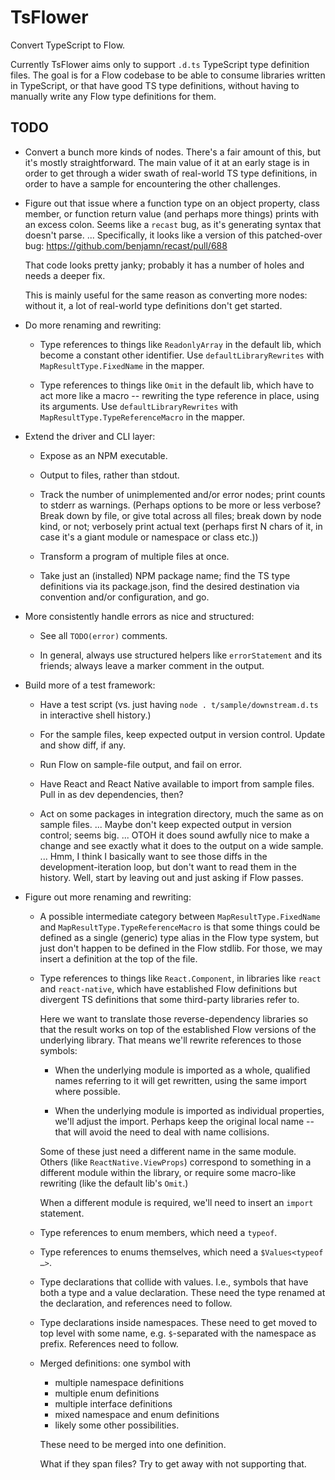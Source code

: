 # TsFlower

Convert TypeScript to Flow.

Currently TsFlower aims only to support `.d.ts` TypeScript type definition
files.  The goal is for a Flow codebase to be able to consume libraries
written in TypeScript, or that have good TS type definitions, without having
to manually write any Flow type definitions for them.


## TODO

- Convert a bunch more kinds of nodes.  There's a fair amount of this,
  but it's mostly straightforward.  The main value of it at an early
  stage is in order to get through a wider swath of real-world TS type
  definitions, in order to have a sample for encountering the other
  challenges.

- Figure out that issue where a function type on an object property, class
  member, or function return value (and perhaps more things) prints with an
  excess colon.  Seems like a `recast` bug, as it's generating syntax that
  doesn't parse. ... Specifically, it looks like a version of this
  patched-over bug: https://github.com/benjamn/recast/pull/688

  That code looks pretty janky; probably it has a number of holes and needs
  a deeper fix.

  This is mainly useful for the same reason as converting more nodes:
  without it, a lot of real-world type definitions don't get started.

- Do more renaming and rewriting:

  - Type references to things like `ReadonlyArray` in the default lib, which
    become a constant other identifier.  Use `defaultLibraryRewrites` with
    `MapResultType.FixedName` in the mapper.

  - Type references to things like `Omit` in the default lib, which have to
    act more like a macro -- rewriting the type reference in place, using
    its arguments.  Use `defaultLibraryRewrites` with
    `MapResultType.TypeReferenceMacro` in the mapper.

- Extend the driver and CLI layer:

  - Expose as an NPM executable.

  - Output to files, rather than stdout.

  - Track the number of unimplemented and/or error nodes; print counts to
    stderr as warnings.  (Perhaps options to be more or less verbose?  Break
    down by file, or give total across all files; break down by node kind,
    or not; verbosely print actual text (perhaps first N chars of it, in
    case it's a giant module or namespace or class etc.))

  - Transform a program of multiple files at once.

  - Take just an (installed) NPM package name; find the TS type definitions
    via its package.json, find the desired destination via convention and/or
    configuration, and go.

- More consistently handle errors as nice and structured:

  - See all `TODO(error)` comments.

  - In general, always use structured helpers like `errorStatement` and its
    friends; always leave a marker comment in the output.

- Build more of a test framework:

  - Have a test script (vs. just having `node . t/sample/downstream.d.ts` in
    interactive shell history.)

  - For the sample files, keep expected output in version control.  Update
    and show diff, if any.

  - Run Flow on sample-file output, and fail on error.

  - Have React and React Native available to import from sample files.  Pull
    in as dev dependencies, then?

  - Act on some packages in integration directory, much the same as on
    sample files.  ... Maybe don't keep expected output in version control;
    seems big.  ... OTOH it does sound awfully nice to make a change and see
    exactly what it does to the output on a wide sample.  ... Hmm, I think I
    basically want to see those diffs in the development-iteration loop, but
    don't want to read them in the history.  Well, start by leaving out and
    just asking if Flow passes.

- Figure out more renaming and rewriting:

  - A possible intermediate category between `MapResultType.FixedName` and
    `MapResultType.TypeReferenceMacro` is that some things could be defined
    as a single (generic) type alias in the Flow type system, but just don't
    happen to be defined in the Flow stdlib.  For those, we may insert a
    definition at the top of the file.

  - Type references to things like `React.Component`, in libraries like
    `react` and `react-native`, which have established Flow definitions but
    divergent TS definitions that some third-party libraries refer to.

    Here we want to translate those reverse-dependency libraries so that the
    result works on top of the established Flow versions of the underlying
    library.  That means we'll rewrite references to those symbols:

    - When the underlying module is imported as a whole, qualified names
      referring to it will get rewritten, using the same import where
      possible.

    - When the underlying module is imported as individual properties, we'll
      adjust the import.  Perhaps keep the original local name -- that will
      avoid the need to deal with name collisions.

    Some of these just need a different name in the same module.  Others
    (like `ReactNative.ViewProps`) correspond to something in a different
    module within the library, or require some macro-like rewriting (like
    the default lib's `Omit`.)

    When a different module is required, we'll need to insert an `import`
    statement.

  - Type references to enum members, which need a `typeof`.

  - Type references to enums themselves, which need a `$Values<typeof …>`.

  - Type declarations that collide with values.  I.e., symbols that have
    both a type and a value declaration.  These need the type renamed at the
    declaration, and references need to follow.

  - Type declarations inside namespaces.  These need to get moved to top
    level with some name, e.g. `$`-separated with the namespace as prefix.
    References need to follow.

  - Merged definitions: one symbol with

    - multiple namespace definitions
    - multiple enum definitions
    - multiple interface definitions
    - mixed namespace and enum definitions
    - likely some other possibilities.

    These need to be merged into one definition.

    What if they span files? Try to get away with not supporting that.
